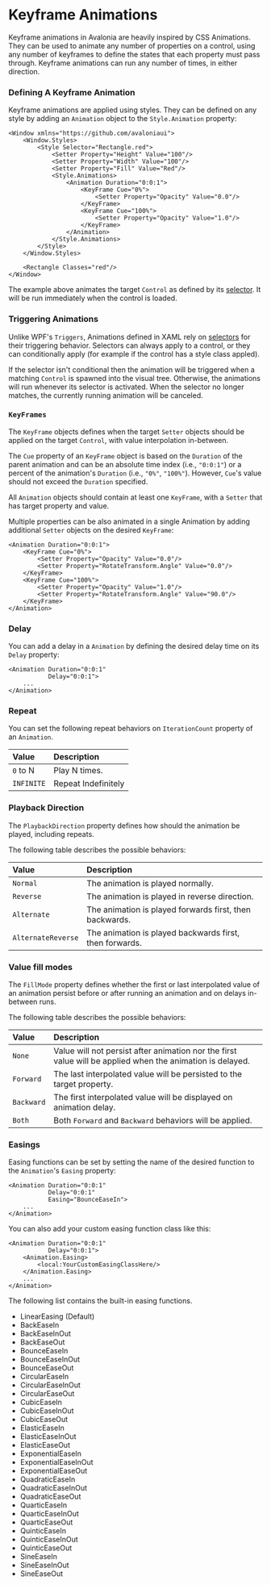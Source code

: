 # Keyframe Animations

Keyframe animations in Avalonia are heavily inspired by CSS Animations. They can be used to animate any number of properties on a control, using any number of keyframes to define the states that each property must pass through. Keyframe animations can run any number of times, in either direction.

### Defining A Keyframe Animation <a id="defining-a-keyframe-animation"></a>

Keyframe animations are applied using styles. They can be defined on any style by adding an `Animation` object to the `Style.Animation` property:

```markup
<Window xmlns="https://github.com/avaloniaui">
    <Window.Styles>
        <Style Selector="Rectangle.red">
            <Setter Property="Height" Value="100"/>
            <Setter Property="Width" Value="100"/>
            <Setter Property="Fill" Value="Red"/>
            <Style.Animations>
                <Animation Duration="0:0:1"> 
                    <KeyFrame Cue="0%">
                        <Setter Property="Opacity" Value="0.0"/>
                    </KeyFrame>
                    <KeyFrame Cue="100%">
                        <Setter Property="Opacity" Value="1.0"/>
                    </KeyFrame>
                </Animation>
            </Style.Animations>
        </Style>
    </Window.Styles>

    <Rectangle Classes="red"/>
</Window>
```

The example above animates the target `Control` as defined by its [selector](http://avaloniaui.net/docs/styles/selectors). It will be run immediately when the control is loaded.

### Triggering Animations <a id="triggering-animations"></a>

Unlike WPF's `Triggers`, Animations defined in XAML rely on [selectors](http://avaloniaui.net/docs/styles/selectors) for their triggering behavior. Selectors can always apply to a control, or they can conditionally apply \(for example if the control has a style class appled\).

If the selector isn't conditional then the animation will be triggered when a matching `Control` is spawned into the visual tree. Otherwise, the animations will run whenever its selector is activated. When the selector no longer matches, the currently running animation will be canceled.

### `KeyFrames` <a id="keyframes"></a>

The `KeyFrame` objects defines when the target `Setter` objects should be applied on the target `Control`, with value interpolation in-between.

The `Cue` property of an `KeyFrame` object is based on the `Duration` of the parent animation and can be an absolute time index \(i.e., `"0:0:1"`\) or a percent of the animation's `Duration` \(i.e., `"0%"`, `"100%"`\). However, `Cue`'s value should not exceed the `Duration` specified.

All `Animation` objects should contain at least one `KeyFrame`, with a `Setter` that has target property and value.

Multiple properties can be also animated in a single Animation by adding additional `Setter` objects on the desired `KeyFrame`:

```markup
<Animation Duration="0:0:1"> 
    <KeyFrame Cue="0%">
        <Setter Property="Opacity" Value="0.0"/>
        <Setter Property="RotateTransform.Angle" Value="0.0"/>
    </KeyFrame>
    <KeyFrame Cue="100%">
        <Setter Property="Opacity" Value="1.0"/>
        <Setter Property="RotateTransform.Angle" Value="90.0"/>
    </KeyFrame>
</Animation>
```

### Delay <a id="delay"></a>

You can add a delay in a `Animation` by defining the desired delay time on its `Delay` property:

```markup
<Animation Duration="0:0:1"
           Delay="0:0:1"> 
    ...
</Animation>
```

### Repeat <a id="repeat"></a>

You can set the following repeat behaviors on `IterationCount` property of an `Animation`.

| Value | Description |
| :--- | :--- |
| `0` to N | Play N times. |
| `INFINITE` | Repeat Indefinitely |

### Playback Direction <a id="playback-direction"></a>

The `PlaybackDirection` property defines how should the animation be played, including repeats.

The following table describes the possible behaviors:

| Value | Description |
| :--- | :--- |
| `Normal` | The animation is played normally. |
| `Reverse` | The animation is played in reverse direction. |
| `Alternate` | The animation is played forwards first, then backwards. |
| `AlternateReverse` | The animation is played backwards first, then forwards. |

### Value fill modes <a id="value-fill-modes"></a>

The `FillMode` property defines whether the first or last interpolated value of an animation persist before or after running an animation and on delays in-between runs.

The following table describes the possible behaviors:

| Value | Description |
| :--- | :--- |
| `None` | Value will not persist after animation nor the first value will be applied when the animation is delayed. |
| `Forward` | The last interpolated value will be persisted to the target property. |
| `Backward` | The first interpolated value will be displayed on animation delay. |
| `Both` | Both `Forward` and `Backward` behaviors will be applied. |

### Easings <a id="easings"></a>

Easing functions can be set by setting the name of the desired function to the `Animation`'s `Easing` property:

```markup
<Animation Duration="0:0:1"
           Delay="0:0:1"
           Easing="BounceEaseIn"> 
    ...
</Animation>
```

You can also add your custom easing function class like this:

```markup
<Animation Duration="0:0:1"
           Delay="0:0:1">
    <Animation.Easing>
        <local:YourCustomEasingClassHere/>
    </Animation.Easing> 
    ...
</Animation>
```

The following list contains the built-in easing functions.

* LinearEasing \(Default\)
* BackEaseIn
* BackEaseInOut
* BackEaseOut
* BounceEaseIn
* BounceEaseInOut
* BounceEaseOut
* CircularEaseIn
* CircularEaseInOut
* CircularEaseOut
* CubicEaseIn
* CubicEaseInOut
* CubicEaseOut
* ElasticEaseIn
* ElasticEaseInOut
* ElasticEaseOut
* ExponentialEaseIn
* ExponentialEaseInOut
* ExponentialEaseOut
* QuadraticEaseIn
* QuadraticEaseInOut
* QuadraticEaseOut
* QuarticEaseIn
* QuarticEaseInOut
* QuarticEaseOut
* QuinticEaseIn
* QuinticEaseInOut
* QuinticEaseOut
* SineEaseIn
* SineEaseInOut
* SineEaseOut

